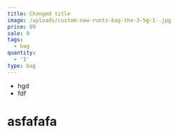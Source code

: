```yaml
---
title: Changed title
image: /uploads/custom-new-runtz-bag-the-3-5g-1-.jpg
price: 99
sale: 0
tags:
  - bag
quantity:
  - '1'
type: bag
---
```

* hgd
* fdf

# asfafafa
